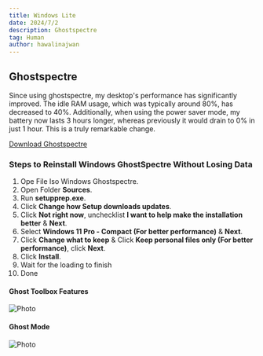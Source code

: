 ```yaml
---
title: Windows Lite
date: 2024/7/2
description: Ghostspectre
tag: Human
author: hawalinajwan
---
```


## Ghostspectre
Since using ghostspectre, my desktop's performance has significantly improved. The idle RAM usage, which was typically around 80%, has decreased to 40%. Additionally, when using the power saver mode, my battery now lasts 3 hours longer, whereas previously it would drain to 0% in just 1 hour. This is a truly remarkable change.

[Download Ghostspectre](https://ghostclouds.xyz/wp/w11-pro-23h2-22631/)

### Steps to Reinstall Windows GhostSpectre Without Losing Data
1. Ope File Iso Windows Ghostspectre.
2. Open Folder **Sources**.
3. Run **setupprep.exe**.
4. Click **Change how Setup downloads updates**.
5. Click **Not right now**, unchecklist **I want to help make the installation better** & **Next**.
6. Select **Windows 11 Pro - Compact (For better performance)** & **Next**.
7. Click **Change what to keep** & Click **Keep personal files only (For better performance)**, click **Next**.
8. Click **Install**.
9. Wait for the loading to finish
10. Done

#### Ghost Toolbox Features
<Image
  src="/images/f9f7e9aa.jpg"
  alt="Photo"
  width={562}
  height={375}
  priority
  className="next-image"
/>

#### Ghost Mode
<Image
  src="/images/poweropt.jpg"
  alt="Photo"
  width={562}
  height={375}
  priority
  className="next-image"
/> 
